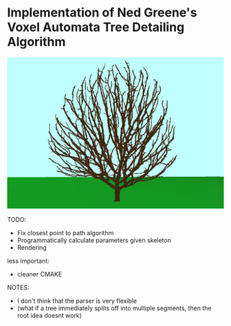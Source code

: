 # Implementation of Ned Greene's Voxel Automata Tree Detailing Algorithm

![cover](poplar.png)

TODO:
- Fix closest point to path algorithm
- Programmatically calculate parameters given skeleton
- Rendering

less important:
- cleaner CMAKE

NOTES:
- I don't think that the parser is very flexible 
- (what if a tree immediately splits off into multiple segments, then the root idea doesnt work)
